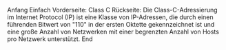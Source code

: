Anfang
Einfach
Vorderseite: Class C
Rückseite: Die Class-C-Adressierung im Internet Protocol (IP) ist eine Klasse von IP-Adressen, die durch einen führenden Bitwert von "110" in der ersten Oktette gekennzeichnet ist und eine große Anzahl von Netzwerken mit einer begrenzten Anzahl von Hosts pro Netzwerk unterstützt.
End